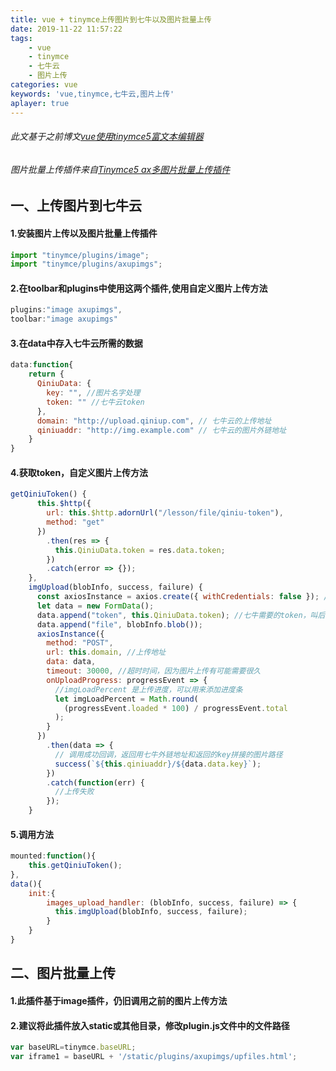 ```yaml
---
title: vue + tinymce上传图片到七牛以及图片批量上传
date: 2019-11-22 11:57:22
tags: 
    - vue
    - tinymce
    - 七牛云
    - 图片上传
categories: vue
keywords: 'vue,tinymce,七牛云,图片上传'
aplayer: true
---
```

###### 此文基于之前博文[vue使用tinymce5富文本编辑器](https://blog.csdn.net/qq_41926416/article/details/98199375)
###### 图片批量上传插件来自[Tinymce5 ax多图片批量上传插件](http://tinymce.ax-z.cn/more-plugins/axupimgs.php)
## 一、上传图片到七牛云
#### 1.安装图片上传以及图片批量上传插件
```javascript
import "tinymce/plugins/image";
import "tinymce/plugins/axupimgs";
```
#### 2.在toolbar和plugins中使用这两个插件,使用自定义图片上传方法
```javascript
plugins:"image axupimgs",
toolbar:"image axupimgs"
```
#### 3.在data中存入七牛云所需的数据
```javascript
data:function{
	return {
	  QiniuData: {
        key: "", //图片名字处理
        token: "" //七牛云token
      },
      domain: "http://upload.qiniup.com", // 七牛云的上传地址
      qiniuaddr: "http://img.example.com" // 七牛云的图片外链地址
	}
}
```
#### 4.获取token，自定义图片上传方法
```javascript
getQiniuToken() {
      this.$http({
        url: this.$http.adornUrl("/lesson/file/qiniu-token"),
        method: "get"
      })
        .then(res => {
          this.QiniuData.token = res.data.token;
        })
        .catch(error => {});
    },
    imgUpload(blobInfo, success, failure) {
      const axiosInstance = axios.create({ withCredentials: false }); //withCredentials 禁止携带cookie，带cookie在七牛上有可能出现跨域问题
      let data = new FormData();
      data.append("token", this.QiniuData.token); //七牛需要的token，叫后台给，是七牛账号密码等组成的hash
      data.append("file", blobInfo.blob());
      axiosInstance({
        method: "POST",
        url: this.domain, //上传地址
        data: data,
        timeout: 30000, //超时时间，因为图片上传有可能需要很久
        onUploadProgress: progressEvent => {
          //imgLoadPercent 是上传进度，可以用来添加进度条
          let imgLoadPercent = Math.round(
            (progressEvent.loaded * 100) / progressEvent.total
          );
        }
      })
        .then(data => {
		  // 调用成功回调，返回用七牛外链地址和返回的key拼接的图片路径
          success(`${this.qiniuaddr}/${data.data.key}`);
        })
        .catch(function(err) {
          //上传失败
        });
    }
```
#### 5.调用方法
```javascript
mounted:function(){
	this.getQiniuToken();
},
data(){
	init:{
		images_upload_handler: (blobInfo, success, failure) => {
          this.imgUpload(blobInfo, success, failure);
        }
	}
}
```
## 二、图片批量上传
#### 1.此插件基于image插件，仍旧调用之前的图片上传方法
#### 2.建议将此插件放入static或其他目录，修改plugin.js文件中的文件路径
```javascript
var baseURL=tinymce.baseURL;
var iframe1 = baseURL + '/static/plugins/axupimgs/upfiles.html';
```

